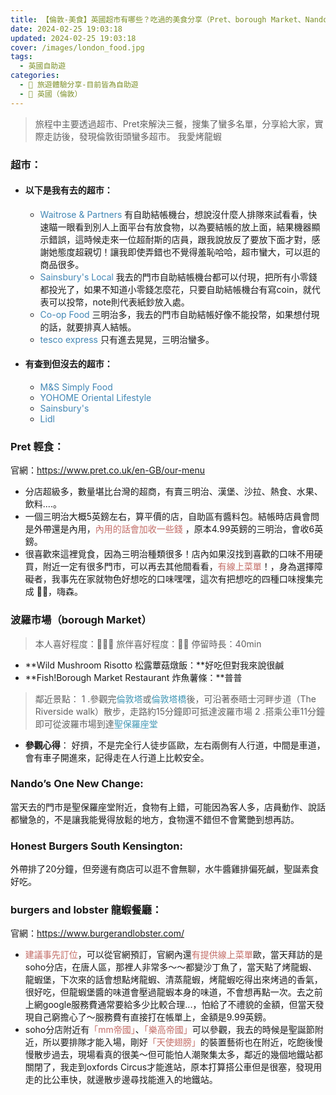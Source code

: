 ```yaml
---
title: 【倫敦-美食】英國超市有哪些？吃過的美食分享（Pret、borough Market、Nando’s One New Change、Honest Burgers、burgers and lobster）
date: 2024-02-25 19:03:18
updated: 2024-02-25 19:03:18
cover: /images/london_food.jpg
tags:
  - 英國自助遊
categories: 
  - 🌴 旅遊體驗分享-目前皆為自助遊
  - 🥥 英國（倫敦） 
---
```

>	旅程中主要透過超市、Pret來解決三餐，搜集了蠻多名單，分享給大家，實際走訪後，發現倫敦街頭蠻多超市。
>	我愛烤龍蝦

<!-- more -->

### 超市：
+ #### 以下是我有去的超市：
  + <font color=#4287B5>Waitrose & Partners</font>
有自助結帳機台，想說沒什麼人排隊來試看看，快速瞄一眼看到別人上面平台有放食物，以為要結帳的放上面，結果機器顯示錯誤，這時候走來一位超耐斯的店員，跟我說放反了要放下面才對，感謝她態度超親切！讓我即使弄錯也不覺得羞恥哈哈，超市蠻大，可以逛的商品很多。
  + <font color=#4287B5>Sainsbury's Local</font>
我去的門市自助結帳機台都可以付現，把所有小零錢都投光了，如果不知道小零錢怎麼花，只要自助結帳機台有寫coin，就代表可以投幣，note則代表紙鈔放入處。
  + <font color=#4287B5>Co-op Food</font>
三明治多，我去的門市自助結帳好像不能投幣，如果想付現的話，就要排真人結帳。
  + <font color=#4287B5>tesco express</font> 
只有進去晃晃，三明治蠻多。

+ #### 有查到但沒去的超市：
  + <font color=#4287B5>M&S Simply Food</font>
  + <font color=#4287B5>YOHOME Oriental Lifestyle</font>
  + <font color=#4287B5>Sainsbury's</font>
  + <font color=#4287B5>Lidl</font>

### Pret 輕食：
官網：https://www.pret.co.uk/en-GB/our-menu
   + 分店超級多，數量堪比台灣的超商，有賣三明治、漢堡、沙拉、熱食、水果、飲料....。
   + 一個三明治大概5英鎊左右，算平價的店，自助區有醬料包。結帳時店員會問是外帶還是內用，<font color=#c36d67>內用的話會加收一些錢</font> ，原本4.99英鎊的三明治，會收6英鎊。
   + 很喜歡來這裡覓食，因為三明治種類很多！店內如果沒找到喜歡的口味不用硬買，附近一定有很多門市，可以再去其他間看看，<font color=#c36d67>有線上菜單</font>！，身為選擇障礙者，我事先在家就物色好想吃的口味嘿嘿，這次有把想吃的四種口味搜集完成 💪🏼，嗨森。


### 波羅市場（borough Market）
>	本人喜好程度：🌝🌝🌝 旅伴喜好程度：🌝🌝
>	停留時長：40min
+ **Wild Mushroom Risotto 松露蕈菇燉飯：**好吃但對我來說很鹹
+ **Fish!Borough Market Restaurant 炸魚薯條：**普普

>鄰近景點：
> 1 .參觀完<font color=#4599B6>倫敦塔</font>或<font color=#4599B6>倫敦塔橋</font>後，可沿著泰晤士河畔步道（The Riverside walk）散步，走路約15分鐘即可抵達波羅市場
> 2 .搭乘公車11分鐘即可從波羅市場到達<font color=#4599B6>聖保羅座堂</font>

+ **參觀心得**：
好擠，不是完全行人徒步區歐，左右兩側有人行道，中間是車道，會有車子開進來，記得走在人行道上比較安全。

### Nando’s One New Change:
當天去的門市是聖保羅座堂附近，食物有上錯，可能因為客人多，店員動作、說話都蠻急的，不是讓我能覺得放鬆的地方，食物還不錯但不會驚艷到想再訪。

### Honest Burgers South Kensington:
外帶排了20分鐘，但旁邊有商店可以逛不會無聊，水牛醬雞排偏死鹹，聖誕素食好吃。

### burgers and lobster 龍蝦餐廳：
官網：https://www.burgerandlobster.com/
  + <font color=#c36d67>建議事先訂位</font>，可以從官網預訂，官網內還<font color=#c36d67>有提供線上菜單</font>歐，當天拜訪的是soho分店，在唐人區，那裡人非常多～～都變沙丁魚了，當天點了烤龍蝦、龍蝦堡，下次來的話會想點烤龍蝦、清蒸龍蝦，烤龍蝦吃得出來烤過的香氣，很好吃，但龍蝦堡醬的味道會壓過龍蝦本身的味道，不會想再點一次。去之前上網google服務費通常要給多少比較合理...，怕給了不禮貌的金額，但當天發現自己窮擔心了～服務費有直接打在帳單上，金額是9.99英鎊。
  + soho分店附近有<font color=#c36d67>「mm帝國」</font>、<font color=#c36d67>「樂高帝國」</font>可以參觀，我去的時候是聖誕節附近，所以要排隊才能入場，剛好<font color=#c36d67>「天使翅膀」</font>的裝置藝術也在附近，吃飽後慢慢散步過去，現場看真的很美～但可能怕人潮聚集太多，鄰近的幾個地鐵站都關閉了，我走到oxfords Circus才能進站，原本打算搭公車但是很塞，發現用走的比公車快，就邊散步邊尋找能進入的地鐵站。